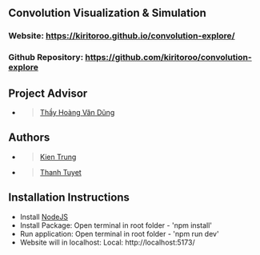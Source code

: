 ## Convolution Visualization & Simulation

### Website: https://kiritoroo.github.io/convolution-explore/
### Github Repository: https://github.com/kiritoroo/convolution-explore

## Project Advisor
 - > [Thầy Hoàng Văn Dũng]()

## Authors
 - > [Kien Trung](https://github.com/kiritoroo) 
 - > [Thanh Tuyet](https://github.com/Snow-3)


## Installation Instructions
 - Install [NodeJS](https://nodejs.org/en/download)
 - Install Package: Open terminal in root folder - 'npm install'
 - Run application: Open terminal in root folder - 'npm run dev'
 - Website will in localhost: Local:   http://localhost:5173/
